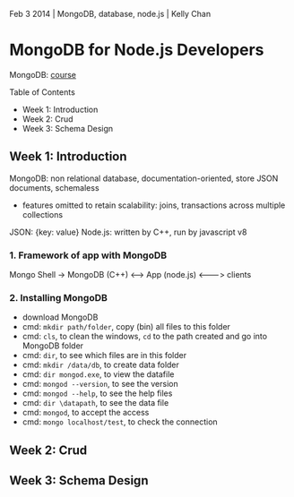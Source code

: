 Feb 3 2014 | MongoDB, database, node.js | Kelly Chan
# MongoDB for Node.js Developers

MongoDB: [course](https://education.mongodb.com/courses/10gen/M101JS/2014_March/about)

Table of Contents
- Week 1: Introduction
- Week 2: Crud
- Week 3: Schema Design

## Week 1: Introduction

MongoDB: non relational database, documentation-oriented, store JSON documents, schemaless  
- features omitted to retain scalability: joins, transactions across multiple collections  

JSON: {key: value}
Node.js: written by C++, run by javascript v8

### 1. Framework of app with MongoDB
Mongo Shell -> MongoDB (C++) <--> App (node.js) <---> clients

### 2. Installing MongoDB

- download MongoDB
- cmd: `mkdir path/folder`, copy (bin) all files to this folder
- cmd: `cls`, to clean the windows, `cd` to the path created and go into MongoDB folder
- cmd: `dir`, to see which files are in this folder
- cmd: `mkdir /data/db`, to create data folder
- cmd: `dir mongod.exe`, to view the datafile
- cmd: `mongod --version`, to see the version
- cmd: `mongod --help`, to see the help files
- cmd: `dir \datapath`, to see the data file
- cmd: `mongod`, to accept the access
- cmd: `mongo localhost/test`, to check the connection

## Week 2: Crud
## Week 3: Schema Design
